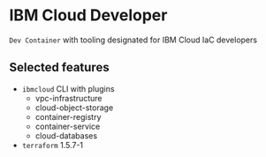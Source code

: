 # IBM Cloud Developer

`Dev Container` with tooling designated for IBM Cloud IaC developers

## Selected features

* `ibmcloud` CLI with plugins
  * vpc-infrastructure
  * cloud-object-storage
  * container-registry
  * container-service
  * cloud-databases
* `terraform` 1.5.7-1